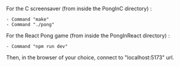 For the C screensaver (from inside the PongInC directory) :

	- Command "make"
	- Command "./pong"

For the React Pong game (from inside the PongInReact directory) :

	- Command "npm run dev"
 
Then, in the browser of your choice, connect to "localhost:5173" url.
